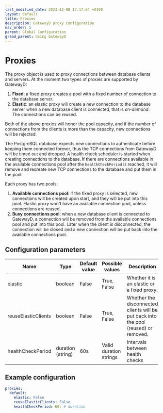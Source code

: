 ```yaml
---
last_modified_date: 2023-11-08 17:17:04 +0100
layout: default
title: Proxies
description: GatewayD proxy configuration
nav_order: 5
parent: Global Configuration
grand_parent: Using GatewayD
---
```


# Proxies

The proxy object is used to proxy connections between database clients and servers. At the moment two types of proxies are supported by GatewayD:

1. **Fixed**: a fixed proxy creates a pool with a fixed number of connection to the database server.
2. **Elastic**: an elastic proxy will create a new connection to the database server when a new database client is connected, that is *on-demand*. The connections can be reused.

Both of the above proxies will honor the pool capacity, and if the number of connections from the clients is more than the capacity, new connections will be rejected.

The PostgreSQL database expects new connections to authenticate before keeping them connected forever, thus the TCP connections from GatewayD will be timed out and dropped. A health check scheduler is started when creating connections to the database. If there are connections available in the available connections pool after the `healthCheckPeriod` is reached, it will remove and recreate new TCP connections to the database and put them in the pool.

Each proxy has two pools:

1. **Available connections pool**: if the fixed proxy is selected, new connections will be created upon start, and they will be put into this pool. Elastic proxy won't have an available connection pool, unless connections are reused.
2. **Busy connections pool**: when a new database client is connected to GatewayD, a connection will be removed from the available connections pool and put into this pool. Later when the client is disconnected, the connection will be closed and a new connection will be put back into the available connections pool.

## Configuration parameters

| Name                | Type              | Default value | Possible values        | Description                                                                          |
| ------------------- | ----------------- | ------------- | ---------------------- | ------------------------------------------------------------------------------------ |
| elastic             | boolean           | False         | True, False            | Whether it is an elastic or a fixed proxy.                                           |
| reuseElasticClients | boolean           | False         | True, False            | Whether the disconnected clients will be put back into the pool (reused) or removed. |
| healthCheckPeriod   | duration (string) | 60s           | Valid duration strings | Intervals between health checks                                                      |

## Example configuration

```yaml
proxies:
  default:
    elastic: False
    reuseElasticClients: False
    healthCheckPeriod: 60s # duration
```
